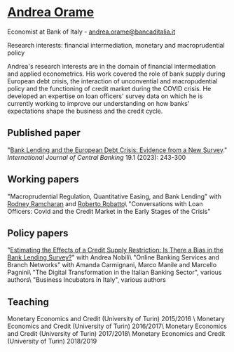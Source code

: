 # [Andrea Orame](https://andreaorame.github.io/)

Economist at Bank of Italy - andrea.orame@bancaditalia.it

Research interests: financial intermediation, monetary and macroprudential policy

Andrea's research interests are in the domain of financial intermediation and applied econometrics. His work covered the role of bank supply during European debt crisis, the interaction of unconvential and macropudential policy and the functioning of credit market during the COVID crisis. He developed an expertise on loan officers' survey data on which he is currently working to improve our understanding on how banks' expectations shape the business and the credit cycle.

## Published paper
"[Bank Lending and the European Debt Crisis: Evidence from a New Survey](https://www.ijcb.org/journal/ijcb23q1a5.htm)." *International Journal of Central Banking* 19.1 (2023): 243-300

## Working papers
"Macroprudential Regulation, Quantitative Easing, and Bank Lending" with [Rodney Ramcharan](https://sites.google.com/site/rodneyramcharan/) and [Roberto Robatto](https://sites.google.com/site/robertorobatto/home)\\
"Conversations with Loan Officers: Covid and the Credit Market in the Early Stages of the Crisis"

## Policy papers
"[Estimating the Effects of a Credit Supply Restriction: Is There a Bias in the Bank Lending Survey?](https://www.bancaditalia.it/pubblicazioni/qef/2015-0266/index.html?com.dotmarketing.htmlpage.language=1)" with Andrea Nobili\\
"Online Banking Services and Branch Networks" with Amanda Carmignani, Marco Manile and Marcello Pagnini\\
"The Digital Transformation in the Italian Banking Sector", various authors\\
"Business Incubators in Italy", various authors

## Teaching
Monetary Economics and Credit (University of Turin) 2015/2016 <object data="{{ post. }}" width="1000" height="1000" type='application/pdf'/>\\
Monetary Economics and Credit (University of Turin) 2016/2017\\
Monetary Economics and Credit (University of Turin) 2017/2018\\
Monetary Economics and Credit (University of Turin) 2018/2019
